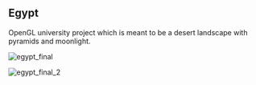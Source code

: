 ## Egypt

<p>
  OpenGL university project which is meant to be a desert landscape with pyramids and moonlight.
</p>

![egypt_final](https://user-images.githubusercontent.com/78875131/209869218-b4794162-b458-4f6d-ad63-377ac9c263bd.jpg)

![egypt_final_2](https://user-images.githubusercontent.com/78875131/209869227-b824584b-bc97-494b-9847-9e47ee5c48cd.jpg)
